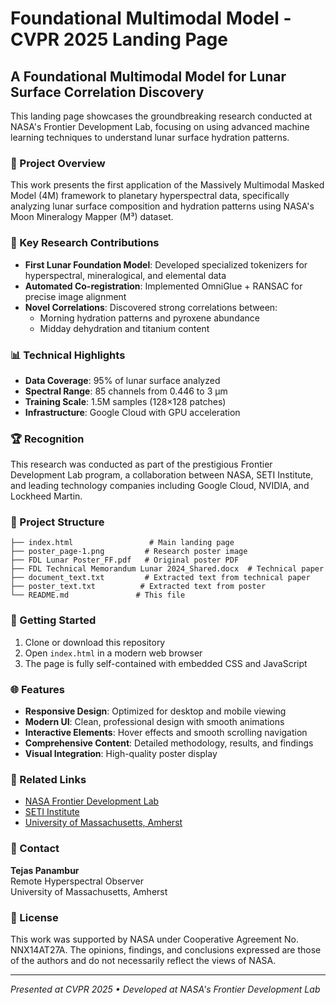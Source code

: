 # Foundational Multimodal Model - CVPR 2025 Landing Page

## A Foundational Multimodal Model for Lunar Surface Correlation Discovery

This landing page showcases the groundbreaking research conducted at NASA's Frontier Development Lab, focusing on using advanced machine learning techniques to understand lunar surface hydration patterns.

### 🌙 Project Overview

This work presents the first application of the Massively Multimodal Masked Model (4M) framework to planetary hyperspectral data, specifically analyzing lunar surface composition and hydration patterns using NASA's Moon Mineralogy Mapper (M³) dataset.

### 🔬 Key Research Contributions

- **First Lunar Foundation Model**: Developed specialized tokenizers for hyperspectral, mineralogical, and elemental data
- **Automated Co-registration**: Implemented OmniGlue + RANSAC for precise image alignment
- **Novel Correlations**: Discovered strong correlations between:
  - Morning hydration patterns and pyroxene abundance
  - Midday dehydration and titanium content

### 📊 Technical Highlights

- **Data Coverage**: 95% of lunar surface analyzed
- **Spectral Range**: 85 channels from 0.446 to 3 μm
- **Training Scale**: 1.5M samples (128×128 patches)
- **Infrastructure**: Google Cloud with GPU acceleration

### 🏆 Recognition

This research was conducted as part of the prestigious Frontier Development Lab program, a collaboration between NASA, SETI Institute, and leading technology companies including Google Cloud, NVIDIA, and Lockheed Martin.

### 📂 Project Structure

```
├── index.html                 # Main landing page
├── poster_page-1.png         # Research poster image
├── FDL Lunar Poster_FF.pdf   # Original poster PDF
├── FDL Technical Memorandum Lunar 2024_Shared.docx  # Technical paper
├── document_text.txt         # Extracted text from technical paper
├── poster_text.txt          # Extracted text from poster
└── README.md               # This file
```

### 🚀 Getting Started

1. Clone or download this repository
2. Open `index.html` in a modern web browser
3. The page is fully self-contained with embedded CSS and JavaScript

### 🌐 Features

- **Responsive Design**: Optimized for desktop and mobile viewing
- **Modern UI**: Clean, professional design with smooth animations
- **Interactive Elements**: Hover effects and smooth scrolling navigation
- **Comprehensive Content**: Detailed methodology, results, and findings
- **Visual Integration**: High-quality poster display

### 🔗 Related Links

- [NASA Frontier Development Lab](https://fdlai.com/)
- [SETI Institute](https://www.seti.org/)
- [University of Massachusetts, Amherst](https://www.umass.edu/)

### 📧 Contact

**Tejas Panambur**  
Remote Hyperspectral Observer  
University of Massachusetts, Amherst

### 📄 License

This work was supported by NASA under Cooperative Agreement No. NNX14AT27A. The opinions, findings, and conclusions expressed are those of the authors and do not necessarily reflect the views of NASA.

---

*Presented at CVPR 2025 • Developed at NASA's Frontier Development Lab* 
